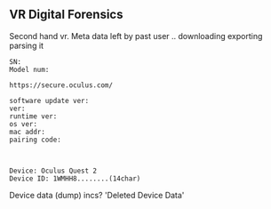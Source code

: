 ## VR Digital Forensics

Second hand vr. Meta data left by past user .. downloading exporting parsing it
```
SN: 
Model num:

https://secure.oculus.com/

software update ver:
ver:
runtime ver:
os ver:
mac addr:
pairing code:



Device: Oculus Quest 2
Device ID: 1WMHH8........(14char)

```

Device data (dump) incs?
'Deleted Device Data'

